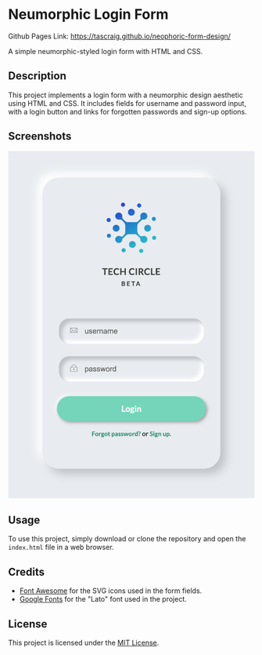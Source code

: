# Neumorphic Login Form

Github Pages Link:
https://tascraig.github.io/neophoric-form-design/

A simple neumorphic-styled login form with HTML and CSS.

## Description

This project implements a login form with a neumorphic design aesthetic using HTML and CSS. It includes fields for username and password input, with a login button and links for forgotten passwords and sign-up options.

## Screenshots

![Login Form Screenshot](techcirclelogin.png)

## Usage

To use this project, simply download or clone the repository and open the `index.html` file in a web browser.

## Credits

- [Font Awesome](https://fontawesome.com/) for the SVG icons used in the form fields.
- [Google Fonts](https://fonts.google.com/) for the "Lato" font used in the project.


## License

This project is licensed under the [MIT License](LICENSE).
